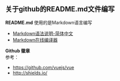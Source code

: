 ## 关于github的README.md文件编写

**README.md** 使用的是Markdown语言编写</br>

* [Markdown语法说明-简体中文](http://wowubuntu.com/markdown/index.html)</br>
* [Markdown在线编译器](http://mahua.jser.me/)</br>

**Github 徽章**</br>
参考：
* https://github.com/vuejs/vue</br>
* http://shields.io/</br>
